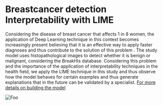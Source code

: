 # Breastcancer detection Interpretability with LIME

Considering the disease of breast cancer that affects 1 in 8 women, the application of Deep Learning technique in this context becomes increasingly present believing that it is an effective way to apply faster diagnoses and thus contribute to the solution of this problem .
The study model uses histopathological images to detect whether it is benign or malignant, considering the BreakHis database.
Considering this problem and the importance of the application of interpretability techniques in the health field, we apply the LIME technique in this study and thus observe how the model behaves for certain examples and thus generate explanations that in the future can be validated by a specialist.
[For more details on building the model](https://github.com/viritaromero/Breast-Cancer-Detection)





![Foo](https://www.atmosphere-eubrazil.eu/sites/all/themes/theme1/logo.png)



  

